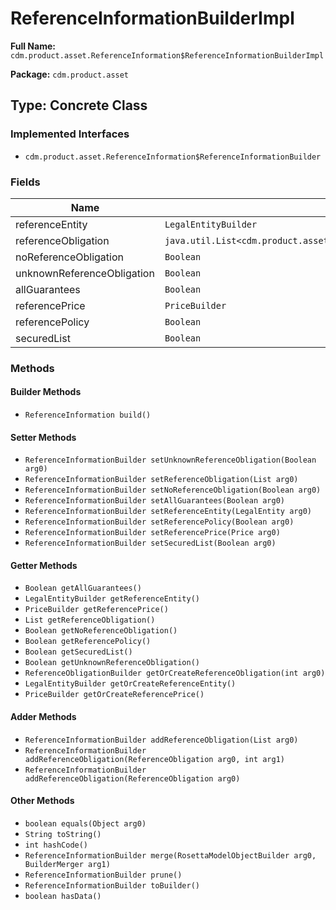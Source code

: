 # ReferenceInformationBuilderImpl

**Full Name:** `cdm.product.asset.ReferenceInformation$ReferenceInformationBuilderImpl`

**Package:** `cdm.product.asset`

## Type: Concrete Class

### Implemented Interfaces

- `cdm.product.asset.ReferenceInformation$ReferenceInformationBuilder`

### Fields

| Name | Type | Description |
|------|------|-------------|
| referenceEntity | `LegalEntityBuilder` |  |
| referenceObligation | `java.util.List<cdm.product.asset.ReferenceObligation$ReferenceObligationBuilder>` |  |
| noReferenceObligation | `Boolean` |  |
| unknownReferenceObligation | `Boolean` |  |
| allGuarantees | `Boolean` |  |
| referencePrice | `PriceBuilder` |  |
| referencePolicy | `Boolean` |  |
| securedList | `Boolean` |  |

### Methods

#### Builder Methods

- `ReferenceInformation build()`

#### Setter Methods

- `ReferenceInformationBuilder setUnknownReferenceObligation(Boolean arg0)`
- `ReferenceInformationBuilder setReferenceObligation(List arg0)`
- `ReferenceInformationBuilder setNoReferenceObligation(Boolean arg0)`
- `ReferenceInformationBuilder setAllGuarantees(Boolean arg0)`
- `ReferenceInformationBuilder setReferenceEntity(LegalEntity arg0)`
- `ReferenceInformationBuilder setReferencePolicy(Boolean arg0)`
- `ReferenceInformationBuilder setReferencePrice(Price arg0)`
- `ReferenceInformationBuilder setSecuredList(Boolean arg0)`

#### Getter Methods

- `Boolean getAllGuarantees()`
- `LegalEntityBuilder getReferenceEntity()`
- `PriceBuilder getReferencePrice()`
- `List getReferenceObligation()`
- `Boolean getNoReferenceObligation()`
- `Boolean getReferencePolicy()`
- `Boolean getSecuredList()`
- `Boolean getUnknownReferenceObligation()`
- `ReferenceObligationBuilder getOrCreateReferenceObligation(int arg0)`
- `LegalEntityBuilder getOrCreateReferenceEntity()`
- `PriceBuilder getOrCreateReferencePrice()`

#### Adder Methods

- `ReferenceInformationBuilder addReferenceObligation(List arg0)`
- `ReferenceInformationBuilder addReferenceObligation(ReferenceObligation arg0, int arg1)`
- `ReferenceInformationBuilder addReferenceObligation(ReferenceObligation arg0)`

#### Other Methods

- `boolean equals(Object arg0)`
- `String toString()`
- `int hashCode()`
- `ReferenceInformationBuilder merge(RosettaModelObjectBuilder arg0, BuilderMerger arg1)`
- `ReferenceInformationBuilder prune()`
- `ReferenceInformationBuilder toBuilder()`
- `boolean hasData()`

